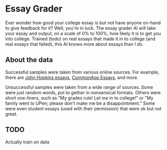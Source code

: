 # Essay Grader
Ever wonder how good your college essay is but not have anyone on-hand to give feedback for it?
Well, you're in luck. The essay grader AI will take your essay and output, on a scale
of 0% to 100%, how likely it is to get you into college. Trained (todo) on real essays that
made it in to college (and real essays that failed), this AI knows more about essays than
I do.

## About the data
Successful samples were taken from various online sources. For example, 
there are [John Hopkins essays](https://apply.jhu.edu/application-process/essays-that-worked/), [CommonApp Essays](https://www.collegeessayguy.com/blog/common-app-essay-examples), and more.

Unsuccessful samples were taken from a wide range of sources. Some were just
random words, put to gether in nonsensical formats. Others were short one-liners,
such as "My grades rule! Let me in to college!" or "My family went to UPen; please
don't make me be a disappointment." Some were even student essays (used with their
permission) that were ok but not great.

## TODO
Actually train on data